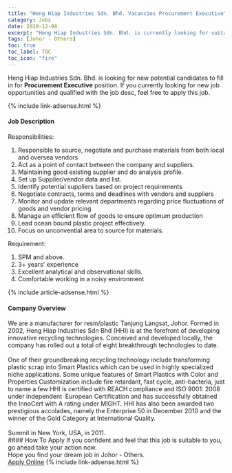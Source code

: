 ```yaml
---
title: "Heng Hiap Industries Sdn. Bhd. Vacancies Procurement Executive" 
category: Jobs 
date: 2020-12-08 
excerpt: "Heng Hiap Industries Sdn. Bhd. is currently looking for suitable person to fill in the Procurement Executive which positioned at Johor - Others" 
tags: [Johor - Others] 
toc: true 
toc_label: TOC 
toc_icon: "fire" 
--- 
```


<p>Heng Hiap Industries Sdn. Bhd. is looking for new potential candidates to fill in for <b>Procurement Executive</b> position. If you currently looking for new job opportunities and qualified with the job desc, feel free to apply this job.
</p>{% include link-adsense.html %} 
<div><div><div><h4>Job Description</h4></div></div><div><div><span><div><p>Responsibilities:</p><ol><li>Responsible to source, negotiate and purchase materials from both local and oversea vendors</li><li>Act as a point of contact between the company and suppliers.</li><li>Maintaining good existing supplier and do analysis profile.</li><li>Set up Supplier/vendor data and list.</li><li>Identify potential suppliers based on project requirements</li><li>Negotiate contracts, terms and deadlines with vendors and suppliers</li><li>Monitor and update relevant departments regarding price fluctuations of goods and vendor pricing</li><li>Manage an efficient flow of goods to ensure optimum production</li><li>Lead ocean bound plastic project effectively.</li><li>Focus on unconvential area to source for materials.&#160;</li></ol><p>Requirement:</p><ol><li>SPM and above.</li><li>3+ years' experience</li><li>Excellent analytical and observational skills.</li><li>Comfortable working in a noisy environment</li></ol></div></span></div></div></div> 
{% include article-adsense.html %} 
<div><div><div><h4>Company Overview</h4></div></div><div><div><span><div><div>We are a manufacturer for resin/plastic&#160;Tanjung Langsat, Johor. Formed in 2002, Heng Hiap Industries Sdn Bhd (HHI) is at the forefront of developing innovative recycling technologies. Conceived and developed locally, the company has rolled out a total of eight breakthrough technologies to date.</div>
<div><br>
One of their groundbreaking recycling technology include transforming plastic scrap into Smart Plastics which can be used in highly specialized niche applications. Some unique features of Smart Plastics with Color and Properties Customization include fire retardant, fast cycle, anti-bacteria, just to name a few HHI is certified with REACH compliance and ISO 9001: 2008 under independent&#160; European Certification and has successfully obtained the InnoCert with A rating under MIGHT. HHI has also been awarded two prestigious accolades, namely the Enterprise 50 in December 2010 and the winner of the Gold Category at International Quality.</div>
<div><br>
Summit in New York, USA, in 2011.</div></div></span></div></div></div> 
#### How To Apply 
If you confident and feel that this job is suitable to you, go ahead take your action now. <br/> 
Hope you find your dream job in Johor - Others. <br/> 
<a href="https://www.jobstreet.com.my/en/job/procurement-executive-4438791?jobId=jobstreet-my-job-4438791&sectionRank=25&token=0~e77e977c-a413-4f53-af5b-e15a407bc466&fr=SRP%20View%20In%20New%20Ta" class="btn btn--info" target="_blank" rel="nofollow noopenner">Apply Online</a> 
{% include link-adsense.html %} 